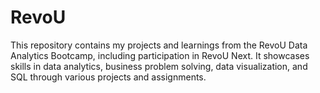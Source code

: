 # RevoU
This repository contains my projects and learnings from the RevoU Data Analytics Bootcamp, including participation in RevoU Next. It showcases skills in data analytics, business problem solving, data visualization, and SQL through various projects and assignments.

